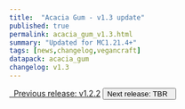 ```yaml
---
title:  "Acacia Gum - v1.3 update"
published: true
permalink: acacia_gum_v1.3.html
summary: "Updated for MC1.21.4+"
tags: [news,changelog,vegancraft]
datapack: acacia_gum
changelog: v1.3
---
```


<div class="btn-group">
    <a href="acacia_gum_v1.2.2.html" role="button" class="btn btn-primary"><i class="fa fa-caret-left"></i>&nbsp; Previous release: v1.2.2</a>
    <button role="button" class="btn btn-default disabled">Next release: TBR &nbsp;<i class="fa fa-caret-right"></i> </button>
</div>